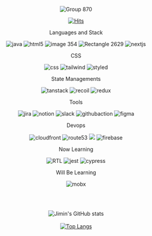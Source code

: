 <div align=center>

![Group 870](https://user-images.githubusercontent.com/103014298/200100258-c57e9dab-da73-47e7-938f-4b43a3a622e3.png)
  
[![Hits](https://hits.seeyoufarm.com/api/count/incr/badge.svg?url=https%3A%2F%2Fgithub.com%2Fkeepinblazing%2Fhit-counter&count_bg=%232E312C&title_bg=%23555555&icon=&icon_color=%23E7E7E7&title=HITS&edge_flat=true)](https://hits.seeyoufarm.com) 


Languages and Stack

![java](https://user-images.githubusercontent.com/103014298/190182574-a4c43bc1-4fdd-4380-8221-79c3d1f30f1a.png) ![html5](https://user-images.githubusercontent.com/103014298/190182603-e7d1b5b8-aee1-482b-bf64-9109ba538ccd.png) ![image 354](https://user-images.githubusercontent.com/103014298/190180619-808a3649-3504-4322-b2a9-888798003f83.png) ![Rectangle 2629](https://user-images.githubusercontent.com/103014298/190180566-f351d737-49d4-44e7-91d8-a009072d8296.png) ![nextjs](https://user-images.githubusercontent.com/103014298/192095466-83573093-bd5a-41d9-8aa5-3d9e16ce7895.png) 
  
CSS
  
![css](https://user-images.githubusercontent.com/103014298/190182593-8fcf13d5-1826-490e-b3c9-5926da1c1742.png) ![tailwind](https://user-images.githubusercontent.com/103014298/190183118-f61e401b-909c-4730-bcfd-763aa7cf2a50.png) ![styled](https://user-images.githubusercontent.com/103014298/190183120-27621f4c-65ef-4997-83c8-e2fb1bcc238a.png)
  
  

State Managements  

![tanstack](https://user-images.githubusercontent.com/103014298/190184095-9c9b93aa-a514-46f0-bf62-d05256e5176b.png) ![recoil](https://user-images.githubusercontent.com/103014298/192095388-bbcf6340-1c2f-447f-b2fa-92ce0fa81f48.png) ![redux](https://user-images.githubusercontent.com/103014298/190182931-e356aa23-98fe-4f26-92e3-c97432cd71c9.png)

Tools

![jira](https://user-images.githubusercontent.com/103014298/190182788-f498859c-3a4a-40b4-89e2-e1f5ec8bafca.png) ![notion](https://user-images.githubusercontent.com/103014298/190182799-f3f3cce5-6661-4910-91f4-250b2cdfd332.png) ![slack](https://user-images.githubusercontent.com/103014298/190640879-945490ad-b746-4299-8dd5-a383705b6975.png) ![githubaction](https://user-images.githubusercontent.com/103014298/192095377-55e2ab21-c11c-41f3-bc84-29384da06b48.png) ![figma](https://user-images.githubusercontent.com/103014298/192095533-f124b176-fb1e-4dfc-b912-ba2cec595701.png)


Devops

![cloudfront](https://user-images.githubusercontent.com/103014298/192001071-d189e888-e876-46ff-a064-79507cfe31fb.png) ![route53](https://user-images.githubusercontent.com/103014298/192002329-be6c3895-56b5-4447-8bcc-427a962f39b7.png) ![](https://user-images.githubusercontent.com/103014298/192002040-863552f3-b84d-4e08-9a54-f952cf71ee4b.png) ![firebase](https://user-images.githubusercontent.com/103014298/190183482-a0ff17e1-1ad1-44bc-b391-126f9d63e3cc.png)

Now Learning

![RTL](https://user-images.githubusercontent.com/103014298/190385029-fee72b2d-abce-4be2-83bc-f11a9f7248fb.png) ![jest](https://user-images.githubusercontent.com/103014298/190385058-5b1a0e1d-abc7-44dc-8f30-71f3d7fab4ec.png) ![cypress](https://user-images.githubusercontent.com/103014298/190641456-c5ccf08a-bb61-46eb-8ef3-f946d43ac14b.png) 
  
  
Will Be Learning
 
![mobx](https://user-images.githubusercontent.com/103014298/192095383-9d77d0a4-d9b9-4d64-9379-783ec579c5da.png) 



 
<br/>
<br/>
 
![Jimin's GitHub stats](https://github-readme-stats.vercel.app/api?username=keepinblazing&show_icons=true&theme=radical)
<br/>
<br/> 
[![Top Langs](https://github-readme-stats.vercel.app/api/top-langs/?username=anuraghazra&layout=compact)](https://github.com/anuraghazra/github-readme-stats)
 </div>
